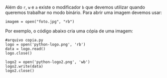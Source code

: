 Além do `r`, `w` e `a` existe o modificador `b` que devemos utilizar quando queremos trabalhar no modo binário. Para abrir uma imagem devemos usar:

`imagem = open("foto.jpg", "rb")`

Por exemplo, o código abaixo cria uma cópia de uma imagem:
```
#arquivo copia.py
logo = open('python-logo.png', 'rb')
data = logo.read()
logo.close()

logo2 = open('python-logo2.png', 'wb')
logo2.write(data)
logo2.close()
```